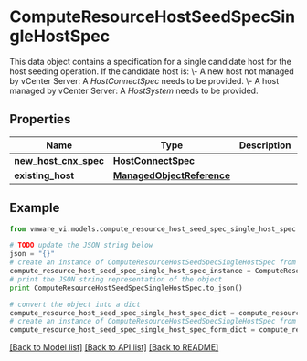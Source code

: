 # ComputeResourceHostSeedSpecSingleHostSpec

This data object contains a specification for a single candidate host for the host seeding operation.  If the candidate host is: \\- A new host not managed by vCenter Server: A *HostConnectSpec* needs to be provided. \\- A host managed by vCenter Server: A *HostSystem* needs to be provided. 

## Properties
Name | Type | Description | Notes
------------ | ------------- | ------------- | -------------
**new_host_cnx_spec** | [**HostConnectSpec**](HostConnectSpec.md) |  | [optional] 
**existing_host** | [**ManagedObjectReference**](ManagedObjectReference.md) |  | [optional] 

## Example

```python
from vmware_vi.models.compute_resource_host_seed_spec_single_host_spec import ComputeResourceHostSeedSpecSingleHostSpec

# TODO update the JSON string below
json = "{}"
# create an instance of ComputeResourceHostSeedSpecSingleHostSpec from a JSON string
compute_resource_host_seed_spec_single_host_spec_instance = ComputeResourceHostSeedSpecSingleHostSpec.from_json(json)
# print the JSON string representation of the object
print ComputeResourceHostSeedSpecSingleHostSpec.to_json()

# convert the object into a dict
compute_resource_host_seed_spec_single_host_spec_dict = compute_resource_host_seed_spec_single_host_spec_instance.to_dict()
# create an instance of ComputeResourceHostSeedSpecSingleHostSpec from a dict
compute_resource_host_seed_spec_single_host_spec_form_dict = compute_resource_host_seed_spec_single_host_spec.from_dict(compute_resource_host_seed_spec_single_host_spec_dict)
```
[[Back to Model list]](../README.md#documentation-for-models) [[Back to API list]](../README.md#documentation-for-api-endpoints) [[Back to README]](../README.md)


